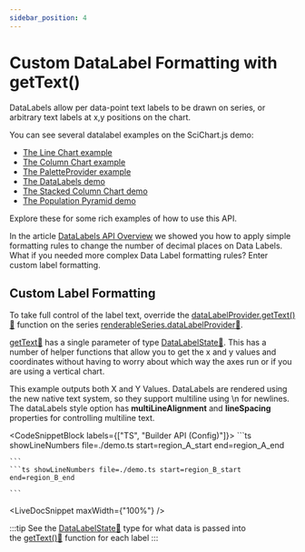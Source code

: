 ```yaml
---
sidebar_position: 4
---
```


# Custom DataLabel Formatting with getText()

DataLabels allow per data-point text labels to be drawn on series, or arbitrary text labels at x,y positions on the chart.

You can see several datalabel examples on the SciChart.js demo:

*   [The Line Chart example](https://demo.scichart.com/javascript-line-chart)
*   [The Column Chart example](https://demo.scichart.com/javascript-column-chart)
*   [The PaletteProvider example](https://demo.scichart.com/javascript-chart-color-points-individually-with-paletteprovider)
*   [The DataLabels demo](https://demo.scichart.com/javascript-datalabels)
*   [The Stacked Column Chart demo](https://demo.scichart.com/javascript/stacked-column-chart)
*   [The Population Pyramid demo](https://demo.scichart.com/javascript/population-pyramid)

Explore these for some rich examples of how to use this API.

In the article [DataLabels API Overview](/2d-charts/chart-types/data-point-labels/data-labels-api-overview) we showed you how to apply simple formatting rules to change the number of decimal places on Data Labels. What if you needed more complex Data Label formatting rules? Enter custom label formatting.

Custom Label Formatting
-----------------------

To take full control of the label text, override the [dataLabelProvider.getText():blue_book:](https://www.scichart.com/documentation/js/current/typedoc/classes/datalabelprovider.html#gettext) function on the series [renderableSeries.dataLabelProvider:blue_book:](https://www.scichart.com/documentation/js/current/typedoc/classes/baserenderableseries.html#datalabelprovider). 

[getText:blue_book:](https://www.scichart.com/documentation/js/current/typedoc/classes/datalabelprovider.html#gettext) has a single parameter of type [DataLabelState:blue_book:](https://www.scichart.com/documentation/js/current/typedoc/classes/datalabelstate.html). This has a number of helper functions that allow you to get the x and y values and coordinates without having to worry about which way the axes run or if you are using a vertical chart.

This example outputs both X and Y Values. DataLabels are rendered using the new native text system, so they support multiline using \\n for newlines. The dataLabels style option has **multiLineAlignment** and **lineSpacing** properties for controlling multiline text.

<CodeSnippetBlock labels={["TS", "Builder API (Config)"]}>
    ```ts showLineNumbers file=./demo.ts start=region_A_start end=region_A_end

    ```
    ```ts showLineNumbers file=./demo.ts start=region_B_start end=region_B_end

    ```

</CodeSnippetBlock>

<LiveDocSnippet maxWidth={"100%"} />

:::tip
See the [DataLabelState:blue_book:](https://www.scichart.com/documentation/js/current/typedoc/classes/datalabelstate.html) type for what data is passed into the [getText():blue_book:](https://www.scichart.com/documentation/js/current/typedoc/classes/datalabelprovider.html#gettext) function for each label
:::